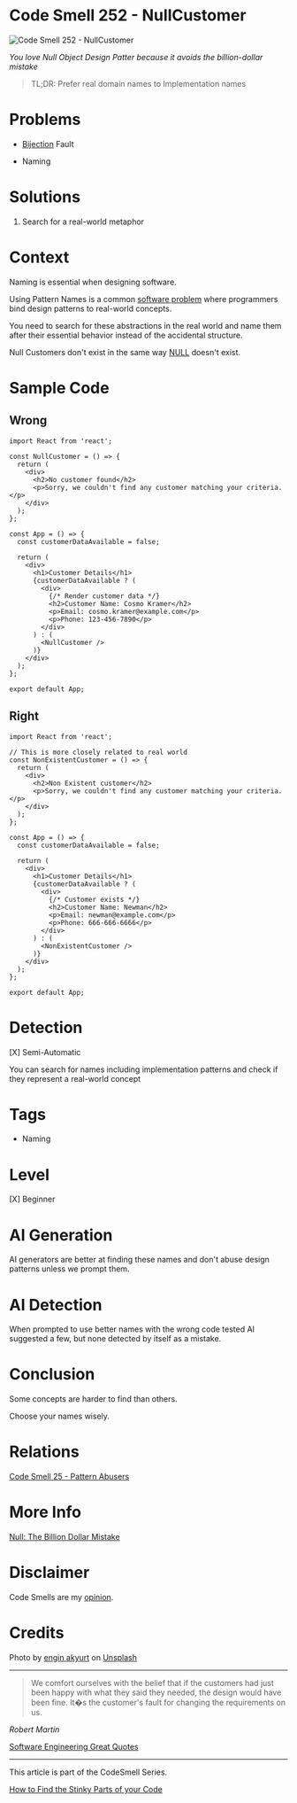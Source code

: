 # Code Smell 252 - NullCustomer
            
![Code Smell 252 - NullCustomer](Code%20Smell%20252%20-%20NullCustomer.jpg)

*You love Null Object Design Patter because it avoids the billion-dollar mistake*

> TL;DR: Prefer real domain names to Implementation names

# Problems

- [Bijection](https://github.com/mcsee/Software-Design-Articles/tree/main/Articles/Theory/The%20One%20and%20Only%20Software%20Design%20Principle/readme.md) Fault

- Naming

# Solutions

1. Search for a real-world metaphor

# Context

Naming is essential when designing software.

Using Pattern Names is a common [software problem](https://github.com/mcsee/Software-Design-Articles/tree/main/Articles/Code%20Smells/Code%20Smell%2025%20-%20Pattern%20Abusers/readme.md) where programmers bind design patterns to real-world concepts.

You need to search for these abstractions in the real world and name them after their essential behavior instead of the accidental structure.

Null Customers don't exist in the same way [NULL](https://github.com/mcsee/Software-Design-Articles/tree/main/Articles/Theory/Null%20-%20The%20Billion%20Dollar%20Mistake/readme.md) doesn't exist.

# Sample Code

## Wrong

<!-- [Gist Url](https://gist.github.com/mcsee/b13e79a85fdd706f17dfff192a8a4b6f) -->

```react
import React from 'react';

const NullCustomer = () => {
  return (
    <div>
      <h2>No customer found</h2>
      <p>Sorry, we couldn't find any customer matching your criteria.</p>
    </div>
  );
};

const App = () => { 
  const customerDataAvailable = false;

  return (
    <div>
      <h1>Customer Details</h1>
      {customerDataAvailable ? (
        <div>
          {/* Render customer data */}
          <h2>Customer Name: Cosmo Kramer</h2>
          <p>Email: cosmo.kramer@example.com</p>
          <p>Phone: 123-456-7890</p>
        </div>
      ) : (
        <NullCustomer />
      )}
    </div>
  );
};

export default App;
```

## Right

<!-- [Gist Url](https://gist.github.com/mcsee/15f41dcd4d4f1c89e8b31348d6649740) -->

```react
import React from 'react';

// This is more closely related to real world
const NonExistentCustomer = () => {
  return (
    <div>
      <h2>Non Existent customer</h2>
      <p>Sorry, we couldn't find any customer matching your criteria.</p>
    </div>
  );
};

const App = () => { 
  const customerDataAvailable = false;

  return (
    <div>
      <h1>Customer Details</h1>
      {customerDataAvailable ? (
        <div>
          {/* Customer exists */}
          <h2>Customer Name: Newman</h2>
          <p>Email: newman@example.com</p>
          <p>Phone: 666-666-6666</p>
        </div>
      ) : (
        <NonExistentCustomer />
      )}
    </div>
  );
};

export default App;
```

# Detection

[X] Semi-Automatic 

You can search for names including implementation patterns and check if they represent a real-world concept

# Tags

- Naming 

# Level

[X] Beginner

# AI Generation

AI generators are better at finding these names and don't abuse design patterns unless we prompt them.

# AI Detection

When prompted to use better names with the wrong code tested AI suggested a few, but none detected by itself as a mistake.

# Conclusion

Some concepts are harder to find than others.

Choose your names wisely.

# Relations

[Code Smell 25 - Pattern Abusers](https://github.com/mcsee/Software-Design-Articles/tree/main/Articles/Code%20Smells/Code%20Smell%2025%20-%20Pattern%20Abusers/readme.md)

# More Info

[Null: The Billion Dollar Mistake](https://github.com/mcsee/Software-Design-Articles/tree/main/Articles/Theory/Null%20-%20The%20Billion%20Dollar%20Mistake/readme.md)

# Disclaimer

Code Smells are my [opinion](https://github.com/mcsee/Software-Design-Articles/tree/main/Articles/Blogging/I%20Wrote%20More%20than%2090%20Articles%20on%202021%20Here%20is%20What%20I%20Learned/readme.md).

# Credits

Photo by [engin akyurt](https://unsplash.com/@enginakyurt) on [Unsplash](https://unsplash.com/photos/two-black-and-white-folding-chairs-on-beach-during-daytime-2-eCuma3qO0)
    
* * *

> We comfort ourselves with the belief that if the customers had just been happy with what they said they needed, the design would have been fine. It�s the customer's fault for changing the requirements on us.

_Robert Martin_
  
[Software Engineering Great Quotes](https://github.com/mcsee/Software-Design-Articles/tree/main/Articles/Quotes/Software%20Engineering%20Great%20Quotes/readme.md)

* * *

This article is part of the CodeSmell Series.

[How to Find the Stinky Parts of your Code](https://github.com/mcsee/Software-Design-Articles/tree/main/Articles/Code%20Smells/How%20to%20Find%20the%20Stinky%20parts%20of%20your%20Code/readme.md)